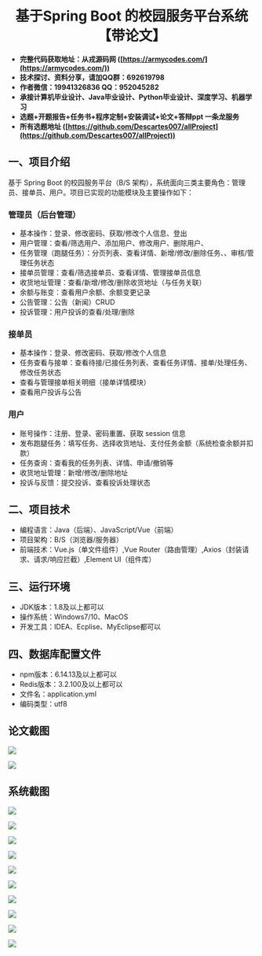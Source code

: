 ﻿<h1 align="center">基于Spring Boot 的校园服务平台系统【带论文】</h1></p>

- <b>完整代码获取地址：从戎源码网 ([https://armycodes.com/](https://armycodes.com/))</b>
- <b>技术探讨、资料分享，请加QQ群：692619798</b>
- <b>作者微信：19941326836  QQ：952045282</b>
- <b>承接计算机毕业设计、Java毕业设计、Python毕业设计、深度学习、机器学习</b>
- <b>选题+开题报告+任务书+程序定制+安装调试+论文+答辩ppt 一条龙服务</b>
- <b>所有选题地址 ([https://github.com/Descartes007/allProject](https://github.com/Descartes007/allProject)) </b>

## 一、项目介绍

基于 Spring Boot 的校园服务平台（B/S 架构），系统面向三类主要角色：管理员、接单员、用户。项目已实现的功能模块及主要操作如下：
### 管理员（后台管理）
- 基本操作：登录、修改密码、获取/修改个人信息、登出
- 用户管理：查看/筛选用户、添加用户、修改用户、删除用户、
- 任务管理（跑腿任务）：分页列表、查看详情、新增/修改/删除任务、、审核/管理任务状态
- 接单员管理：查看/筛选接单员、查看详情、管理接单员信息
- 收货地址管理：查看/新增/修改/删除收货地址（与任务关联）
- 余额与账变：查看用户余额、余额变更记录
- 公告管理：公告（新闻）CRUD
- 投诉管理：用户投诉的查看/处理/删除
### 接单员
- 基本操作：登录、修改密码、获取/修改个人信息
- 任务查看与接单：查看待接/已接任务列表、查看任务详情、接单/处理任务、修改任务状态
- 查看与管理接单相关明细（接单详情模块）
- 查看用户投诉与公告
### 用户
- 账号操作：注册、登录、密码重置、获取 session 信息
- 发布跑腿任务：填写任务、选择收货地址、支付任务金额（系统检查余额并扣款）
- 任务查询：查看我的任务列表、详情、申请/撤销等
- 收货地址管理：新增/修改/删除地址
- 投诉与反馈：提交投诉、查看投诉处理状态

## 二、项目技术

- 编程语言：Java（后端）、JavaScript/Vue（前端）
- 项目架构：B/S（浏览器/服务器）
- 前端技术：Vue.js（单文件组件）,Vue Router（路由管理）,Axios（封装请求、请求/响应拦截）,Element UI（组件库）


## 三、运行环境

- JDK版本：1.8及以上都可以
- 操作系统：Windows7/10、MacOS
- 开发工具：IDEA、Ecplise、MyEclipse都可以

## 四、数据库配置文件

- npm版本：6.14.13及以上都可以
- Redis版本：3.2.100及以上都可以
- 文件名：application.yml
- 编码类型：utf8

## 论文截图

![](screenshot/1.png)

![](screenshot/2.png)

## 系统截图

![](screenshot/3.png)

![](screenshot/4.png)

![](screenshot/5.png)

![](screenshot/6.png)

![](screenshot/7.png)

![](screenshot/8.png)

![](screenshot/9.png)

![](screenshot/10.png)

![](screenshot/11.png)

![](screenshot/12.png)
